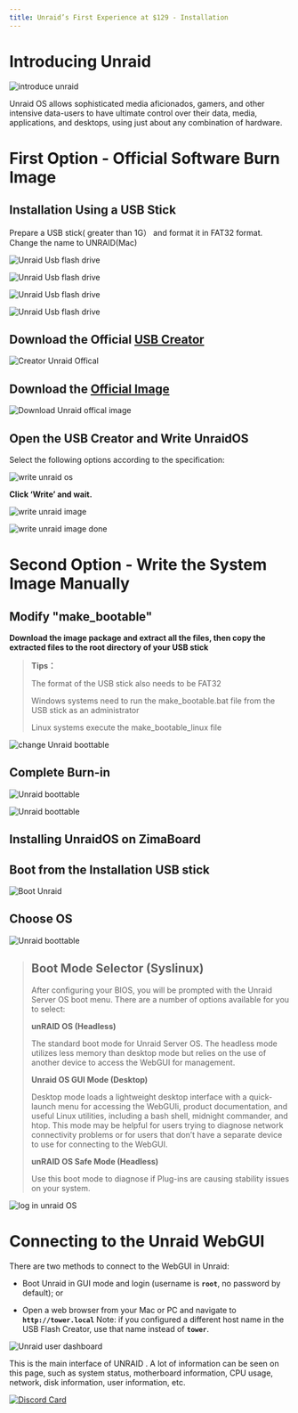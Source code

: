 ```yaml
---
title: Unraid’s First Experience at $129 - Installation
---
```


# Introducing Unraid

![introduce unraid](/images/Unraid-First-Experience-At-$129-Installation/unraid-first-experience-at-$129-introduce-unraid.png)

Unraid OS allows sophisticated media aficionados, gamers, and other intensive data-users to have ultimate control over their data, media, applications, and desktops, using just about any combination of hardware.

# First Option - Official Software Burn Image

## Installation Using a USB Stick

Prepare a USB stick( greater than 1G） and format it in FAT32 format. Change the name to UNRAID(Mac)

![Unraid Usb flash drive](/images/Unraid-First-Experience-At-$129-Installation/unraid-first-experience-at-$129-format-usb-flash-drive.png)

![Unraid Usb flash drive](/images/Unraid-First-Experience-At-$129-Installation/unraid-first-experience-at-$129-format-usb-flash-drive1.png)

![Unraid Usb flash drive](/images/Unraid-First-Experience-At-$129-Installation/unraid-first-experience-at-$129-format-usb-flash-drive2.png)

![Unraid Usb flash drive](/images/Unraid-First-Experience-At-$129-Installation/unraid-first-experience-at-$129-format-usb-flash-drive3.png)

## Download the Official [USB Creator](https://unraid.net/download)

![Creator Unraid Offical](/images/Unraid-First-Experience-At-$129-Installation/unraid-first-experience-at-$129-download-offical-usb-creator.png)

## Download the [Official Image](https://unraid.net/download)

![Download Unraid offical image](/images/Unraid-First-Experience-At-$129-Installation/unraid-first-experience-at-$129-download-offical-image.png)

## Open the USB Creator and Write UnraidOS

Select the following options according to the specification:

![write unraid os](/images/Unraid-First-Experience-At-$129-Installation/unraid-first-experience-at-$129-write-unraid-os.png)

**Click ‘Write’ and wait.**

![write unraid image](/images/Unraid-First-Experience-At-$129-Installation/unraid-first-experience-at-$129-write-image.png)

![write unraid image done](/images/Unraid-First-Experience-At-$129-Installation/unraid-first-experience-at-$129-write-image-done.png)

# Second Option - Write the System Image Manually

## Modify "make_bootable"

**Download the image package and extract all the files, then copy the extracted files to the root directory of your USB stick**

> **Tips：**
>
> The format of the USB stick also needs to be FAT32
>
> Windows systems need to run the make_bootable.bat file from the USB stick as an administrator
>
> Linux systems execute the make_bootable_linux file

![change Unraid boottable](/images/Unraid-First-Experience-At-$129-Installation/unraid-first-experience-at-$129-click-boottable.png)

## Complete Burn-in

![Unraid boottable](/images/Unraid-First-Experience-At-$129-Installation/unraid-first-experience-at-$129-complete-burn-in.png)

![Unraid boottable](/images/Unraid-First-Experience-At-$129-Installation/unraid-first-experience-at-$129-complete-burn-in1.png)

## Installing UnraidOS on ZimaBoard

## Boot from the Installation USB stick

![Boot Unraid](/images/Unraid-First-Experience-At-$129-Installation/unraid-first-experience-at-$129-usb-boot.png)

## Choose OS

![Unraid boottable](/images/Unraid-First-Experience-At-$129-Installation/unraid-first-experience-at-$129-usb-boot-choose-unraidos.png)

> ## Boot Mode Selector (Syslinux)
> 
> After configuring your BIOS, you will be prompted with the Unraid Server OS boot menu. There are a number of options available for you to select:
>
> **unRAID OS (Headless)**
>
> The standard boot mode for Unraid Server OS. The headless mode utilizes less memory than desktop mode but relies on the use of another device to access the WebGUI for management.
>
> **Unraid OS GUI Mode (Desktop)**
>
> Desktop mode loads a lightweight desktop interface with a quick-launch menu for accessing the WebGUIi, product documentation, and useful Linux utilities, including a bash shell, midnight commander, and htop. This mode may be helpful for users trying to diagnose network connectivity problems or for users that don’t have a separate device to use for connecting to the WebGUI.
> 
> **unRAID OS Safe Mode (Headless)**
>
> Use this boot mode to diagnose if Plug-ins are causing stability issues on your system.

![log in unraid OS](/images/Unraid-First-Experience-At-$129-Installation/unraid-first-experience-at-$129-log-in-unraid-with-ip.png)

# Connecting to the Unraid WebGUI

There are two methods to connect to the WebGUI in Unraid:

- Boot Unraid in GUI mode and login (username is **`root`**, no password by default); or

- Open a web browser from your Mac or PC and navigate to **`http://tower.local`** Note: if you configured a different host name in the USB Flash Creator, use that name instead of **`tower`**.

![Unraid user dashboard](/images/Unraid-First-Experience-At-$129-Installation/unraid-first-experience-at-$129-unraid-dashborad.png)

This is the main interface of UNRAID . A lot of information can be seen on this page, such as system status, motherboard information, CPU usage, network, disk information, user information, etc.


[![Discord Card](https://discordapp.com/api/guilds/884667213326463016/widget.png?style=banner2)](https://discord.gg/knqAbbBbeX)